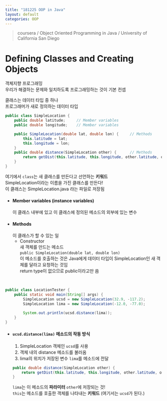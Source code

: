 ```yaml
---
title: "181225 OOP in Java"
layout: default
categories: OOP
---  
```


> coursera / Object Oriented Programming in Java / University of California San Diego  


# Defining Classes and Creating Objects

객체지향 프로그래밍  
우리가 해결하는 문제와 일치하도록 프로그래밍하는 것이 기본 컨셉  

클래스는 데이터 타입 중 하나  
프로그래머가 새로 정의하는 데이터 타입  

```java
public class SimpleLocation {
    public double latitude;     // Member variables
    public double longitude;    // Member variables

    public SimpleLocation(double lat, double lon) {     // Methods
        this.latitude = lat;
        this.longitude = lon;
    }
    public double distance(SimpleLocation other) {      // Methods
        return getDist(this.latitude, this.longitude, other.latitude, other.longitude);
    }
}
```
여기에서 `class`는 새 클래스를 만든다고 선언하는 **키워드**  
SimpleLocation이라는 이름을 가진 클래스를 만든다!  
이 클래스는 SimpleLocation.java 라는 파일로 저장됨
*  ####  Member variables (instance variables)  
    이 클래스 내부에 있고 이 클래스에 정의된 메소드의 외부에 있는 변수  
*  #### Methods  
    이 클래스가 할 수 있는 일  
    * Constructor   
      새 객체를 만드는 메소드  
      `public SimpleLocation(double lat, double lon)`   
      이 메소드를 호출하는 것은 Java에게 데이터 타입이 SimpleLocation인 새 객체를 달라고 요청하는 것임   
      return type이 없으므로 public이라고만 씀    
<br>

```java
public class LocationTester {
    public static void main(String[] args) {
        SimpleLocation ucsd = new SimpleLocation(32.9, -117.2);
        SimpleLocation lima = new SimpleLocation(-12.0, -77.0);

        System.out.println(ucsd.distance(lima));
    }
}
```
* #### `ucsd.distance(lima)` 메소드의 작동 방식
  1) SimpleLocation 객체인 `ucsd`를 사용
  2) 객체 내의 distance 메소드를 불러옴
  3) lima의 위치가 저장된 변수 `lima`를 메소드에 전달

  ```java
  public double distance(SimpleLocation other) {     
      return getDist(this.latitude, this.longitude, other.latitude, other.longitude);
  }
  ```
  `lima`는 이 메소드의 **파라미터** `other`에 저장되는 것!  
  `this`는 메소드를 호출한 객체를 나타내는 **키워드** (여기서는 `ucsd`가 된다.)
